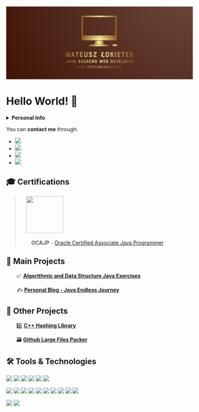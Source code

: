 ![alt text](https://github.com/matthew01lokiet/matthew01lokiet/blob/main/my_person_logo.png?raw=true "Header")
# Hello World! 👋

<details>
 <summary><b>Personal Info</b></summary>
 <hr>
&emsp;My name is Mateusz Łokietek, and I'm a 20 years old, ambitious and hard-working <b>java backend web developer</b>. <br/>
&emsp;The goal I've chosen to pursue is to find my first job and <b>provide significant value</b> to the potential employer. <br/>
&emsp;I'm ready to take up a <b>low-paid, full-time job in order to present my technical skills</b> and gain valuable experience. <br/><br/>
&emsp;Currently living in Szczecin, Poland. <br/>
&emsp;In a meantime, following news from the web-application security world and learning about various exploitation technics. <br/>
 <hr>
</details>

You can **contact me** through:
- <a href="https://www.facebook.com/profile.php?id=100040683093299"><img src="https://img.shields.io/badge/-informational?style=flat&logo=facebook&logoColor=white"></a> 
- <a href="https://www.linkedin.com/in/mateusz-łokietek-400a9a203"><img src="https://img.shields.io/badge/-informational?style=flat&logo=linkedin"></a> 
- <a href="https://www.reddit.com/user/mateoeo_01"><img src="https://img.shields.io/badge/-informational?style=flat&logo=reddit&logoColor=white"></a>
- <a href="https://www.javaendlessjourney.com/contact.html"><img src="https://img.shields.io/badge/-informational?style=flat&logo=blogger&logoColor=white"></a>

## 🎓 Certifications


>&emsp;<img src="https://images.youracclaim.com/size/680x680/images/a9848abf-f8bd-474d-a9b4-6086da11a916/Oracle_Associates_Badge__1_.png" width="100em"   height="100em"  />
>
>&emsp;&emsp;**OCAJP** - [Oracle Certified Associate Java Programmer](https://www.youracclaim.com/badges/68cbdccf-1c30-4a75-8b11-1250fcebd35a/public_url)



## 🥇 Main Projects

 &emsp;&emsp;📈 <b><a href="https://github.com/matthew01lokiet/Algorithmic-exercises">Algorithmic and Data Structure Java Exercises</a></b>

 &emsp;&emsp;✍ <b><a href="https://www.javaendlessjourney.com/">Personal Blog - Java Endless Journey</a></b>

## 🥈 Other Projects

 &emsp;&emsp;#️⃣ <b><a href="https://github.com/matthew01lokiet/Hashing-library">C++ Hashing Library</a></b>

 &emsp;&emsp;🗃️ <b><a href="https://github.com/matthew01lokiet/Github-large-files-packer">Github Large Files Packer</a></b>

## 🛠️ Tools & Technologies
![](https://img.shields.io/badge/OS-Ubuntu-informational?style=flat&logo=linux&logoColor=white&color=DAA520)
![](https://img.shields.io/badge/Shell-Bash-informational?style=flat&logo=gnu-bash&logoColor=white&color=DAA520)
![](https://img.shields.io/badge/Version_Control-Git-informational?style=flat&logo=git&logoColor=white&color=DAA520)
![](https://img.shields.io/badge/Database-PostgreSQL-informational?style=flat&logo=postgresql&logoColor=white&color=DAA520)
![](https://img.shields.io/badge/Project_Dependencies_Management-Maven-informational?style=flat&logo=apache-maven&logoColor=white&color=DAA520)
![](https://img.shields.io/badge/IDE-IntelliJ_IDEA-informational?style=flat&logo=intellij-idea&logoColor=white&color=DAA520)

![](https://img.shields.io/badge/Code-Java_8-informational?style=flat&logo=java&logoColor=white&color=DAA520)
![](https://img.shields.io/badge/Unit_Testing-JUnit_5-informational?style=flat&logo=dev.to&logoColor=white&color=DAA520)
![](https://img.shields.io/badge/Unit_Testing-Mockito-informational?style=flat&logo=dev.to&logoColor=white&color=DAA520)
![](https://img.shields.io/badge/Framework-Hibernate-informational?style=flat&logo=java&logoColor=white&color=DAA520)
![](https://img.shields.io/badge/Framework-Spring_Core-informational?style=flat&logo=java&logoColor=white&color=DAA520)
![](https://img.shields.io/badge/Framework-Spring_Boot-informational?style=flat&logo=java&logoColor=white&color=DAA520)
![](https://img.shields.io/badge/Framework-Spring_Web_(REST)-informational?style=flat&logo=java&logoColor=white&color=DAA520)
![](https://img.shields.io/badge/Framework-Spring_Security-informational?style=flat&logo=java&logoColor=white&color=DAA520)
![](https://img.shields.io/badge/Framework-Spring_AOP-informational?style=flat&logo=java&logoColor=white&color=DAA520)
![](https://img.shields.io/badge/Framework-Spring_Data_JPA-informational?style=flat&logo=java&logoColor=white&color=DAA520)

![](https://img.shields.io/badge/Frontend-HTML_5-informational?style=flat&logo=html5&logoColor=white&color=DAA520)
![](https://img.shields.io/badge/Frontend-CSS_3-informational?style=flat&logo=css3&logoColor=white&color=DAA520)

